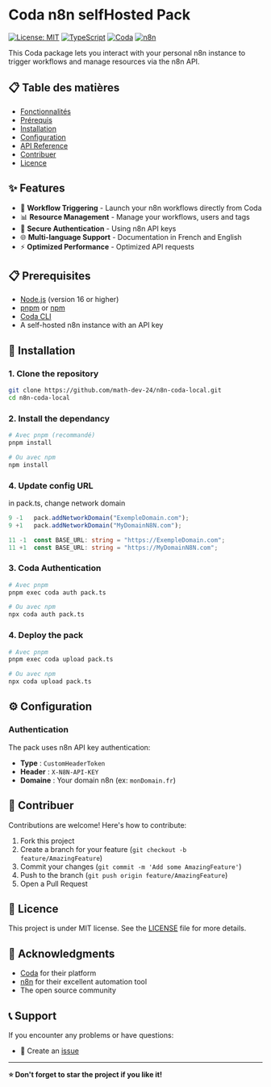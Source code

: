 # Coda n8n selfHosted Pack

[![License: MIT](https://img.shields.io/badge/License-MIT-yellow.svg)](https://opensource.org/licenses/MIT)
[![TypeScript](https://img.shields.io/badge/TypeScript-007ACC?style=flat&logo=typescript&logoColor=white)](https://www.typescriptlang.org/)
[![Coda](https://img.shields.io/badge/Coda-FF6B6B?style=flat&logo=coda&logoColor=white)](https://coda.io/)
[![n8n](https://img.shields.io/badge/n8n-FF6B6B?style=flat&logo=n8n&logoColor=white)](https://n8n.io/)

This Coda package lets you interact with your personal n8n instance to trigger workflows and manage resources via the n8n API.

## 📋 Table des matières

- [Fonctionnalités](#-fonctionnalités)
- [Prérequis](#-prérequis)
- [Installation](#-installation)
- [Configuration](#-configuration)
- [API Reference](#-api-reference)
- [Contribuer](#-contribuer)
- [Licence](#-licence)

## ✨ Features

- 🔄 **Workflow Triggering** - Launch your n8n workflows directly from Coda
- 📊 **Resource Management** - Manage your workflows, users and tags
- 🔐 **Secure Authentication** - Using n8n API keys
- 🌐 **Multi-language Support** - Documentation in French and English
- ⚡ **Optimized Performance** - Optimized API requests

## 📋 Prerequisites

- [Node.js](https://nodejs.org/) (version 16 or higher)
- [pnpm](https://pnpm.io/) or [npm](https://www.npmjs.com/)
- [Coda CLI](https://coda.io/developers/apis/v1)
- A self-hosted n8n instance with an API key

## 🚀 Installation

### 1. Clone the repository

```bash
git clone https://github.com/math-dev-24/n8n-coda-local.git
cd n8n-coda-local
```

### 2. Install the dependancy

```bash
# Avec pnpm (recommandé)
pnpm install

# Ou avec npm
npm install
```

### 4. Update config URL
in pack.ts, change network domain
```ts
9 -1   pack.addNetworkDomain("ExempleDomain.com");
9 +1   pack.addNetworkDomain("MyDomainN8N.com");

11 -1  const BASE_URL: string = "https://ExempleDomain.com";
11 +1  const BASE_URL: string = "https://MyDomainN8N.com";
```

### 3. Coda Authentication

```bash
# Avec pnpm
pnpm exec coda auth pack.ts

# Ou avec npm
npx coda auth pack.ts
```

### 4. Deploy the pack

```bash
# Avec pnpm
pnpm exec coda upload pack.ts

# Ou avec npm
npx coda upload pack.ts
```

## ⚙️ Configuration

### Authentication

The pack uses n8n API key authentication:

- **Type** : `CustomHeaderToken`
- **Header** : `X-N8N-API-KEY`
- **Domaine** : Your domain n8n (ex: `monDomain.fr`)


## 🤝 Contribuer

Contributions are welcome! Here's how to contribute:

1. Fork this project
2. Create a branch for your feature (`git checkout -b feature/AmazingFeature`)
3. Commit your changes (`git commit -m 'Add some AmazingFeature'`)
4. Push to the branch (`git push origin feature/AmazingFeature`) 
5. Open a Pull Request


## 📝 Licence

This project is under MIT license. See the [LICENSE](LICENSE) file for more details.

## 🙏 Acknowledgments

- [Coda](https://coda.io/) for their platform
- [n8n](https://n8n.io/) for their excellent automation tool
- The open source community

## 📞 Support

If you encounter any problems or have questions:

- 📧 Create an [issue](https://github.com/math-dev-24/n8n-coda-local/issues)

---

**⭐ Don't forget to star the project if you like it!**
